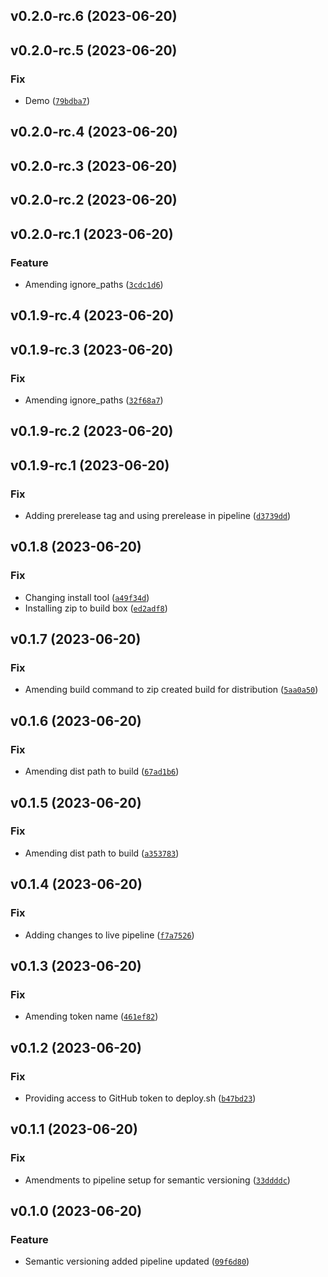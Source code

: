 <!--next-version-placeholder-->

## v0.2.0-rc.6 (2023-06-20)



## v0.2.0-rc.5 (2023-06-20)

### Fix

* Demo ([`79bdba7`](https://github.com/ONSdigital/sml-catalogue/commit/79bdba7b7d1de8770ecd02e1e666a618494b93c8))

## v0.2.0-rc.4 (2023-06-20)



## v0.2.0-rc.3 (2023-06-20)



## v0.2.0-rc.2 (2023-06-20)



## v0.2.0-rc.1 (2023-06-20)

### Feature

* Amending ignore_paths ([`3cdc1d6`](https://github.com/ONSdigital/sml-catalogue/commit/3cdc1d61d1893fd68ffa2e127678ae0780267e0b))

## v0.1.9-rc.4 (2023-06-20)



## v0.1.9-rc.3 (2023-06-20)

### Fix

* Amending ignore_paths ([`32f68a7`](https://github.com/ONSdigital/sml-catalogue/commit/32f68a73f10689ae95cf7af483e0e31390dae9a2))

## v0.1.9-rc.2 (2023-06-20)



## v0.1.9-rc.1 (2023-06-20)

### Fix

* Adding prerelease tag and using prerelease in pipeline ([`d3739dd`](https://github.com/ONSdigital/sml-catalogue/commit/d3739ddb9eeaa3c37b0a6a7c1345c8fac7a2c755))

## v0.1.8 (2023-06-20)

### Fix

* Changing install tool ([`a49f34d`](https://github.com/ONSdigital/sml-catalogue/commit/a49f34dd49ff6dcb34c1ff0e530898e6a815243d))
* Installing zip to build box ([`ed2adf8`](https://github.com/ONSdigital/sml-catalogue/commit/ed2adf81a3ee07ded21baf8da356eb267be982e1))

## v0.1.7 (2023-06-20)

### Fix

* Amending build command to zip created build for distribution ([`5aa0a50`](https://github.com/ONSdigital/sml-catalogue/commit/5aa0a50d221e4b54ef0b012eca072956e3b205e2))

## v0.1.6 (2023-06-20)

### Fix

* Amending dist path to build ([`67ad1b6`](https://github.com/ONSdigital/sml-catalogue/commit/67ad1b6015b7a91f1bab557c33851b3ebd0e9749))

## v0.1.5 (2023-06-20)

### Fix

* Amending dist path to build ([`a353783`](https://github.com/ONSdigital/sml-catalogue/commit/a3537832776f478ab24b20eae8dbbe8cbdeaece2))

## v0.1.4 (2023-06-20)

### Fix

* Adding changes to live pipeline ([`f7a7526`](https://github.com/ONSdigital/sml-catalogue/commit/f7a75262777cf7ebab71bb10019256038ba4c1fb))

## v0.1.3 (2023-06-20)

### Fix

* Amending token name ([`461ef82`](https://github.com/ONSdigital/sml-catalogue/commit/461ef824f0f42967a221e011ed957a0fcebbd885))

## v0.1.2 (2023-06-20)

### Fix

* Providing access to GitHub token to deploy.sh ([`b47bd23`](https://github.com/ONSdigital/sml-catalogue/commit/b47bd2315987e31903e269f142b07280e1d98437))

## v0.1.1 (2023-06-20)

### Fix

* Amendments to pipeline setup for semantic versioning ([`33ddddc`](https://github.com/ONSdigital/sml-catalogue/commit/33ddddc796267e90447e8f700d4d83ad11f2d04b))

## v0.1.0 (2023-06-20)

### Feature

* Semantic versioning added pipeline updated ([`09f6d80`](https://github.com/ONSdigital/sml-catalogue/commit/09f6d80b647fd4e4f960102420bf6f64c8d2cb50))